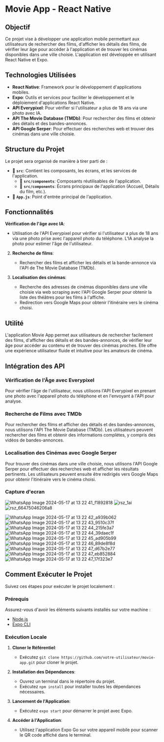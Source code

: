 # Movie App - React Native

## Objectif

Ce projet vise à développer une application mobile permettant aux utilisateurs de rechercher des films, d'afficher les détails des films, de vérifier leur âge pour accéder à l'application et de trouver les cinémas disponibles dans une ville choisie. L'application est développée en utilisant React Native et Expo.

## Technologies Utilisées

- **React Native**: Framework pour le développement d'applications mobiles.
- **Expo**: Outils et services pour faciliter le développement et le déploiement d'applications React Native.
- **API Everypixel**: Pour vérifier si l'utilisateur a plus de 18 ans via une photo avec IA.
- **API The Movie Database (TMDb)**: Pour rechercher des films et obtenir des détails et des bandes-annonces.
- **API Google Serper**: Pour effectuer des recherches web et trouver des cinémas dans une ville choisie.

## Structure du Projet

Le projet sera organisé de manière à tirer parti de :

- 📁 **`src`**: Contient les composants, les écrans, et les services de l'application.
  - 📄 **`src/components`**: Composants réutilisables de l'application.
  - 📄 **`src/components`**: Écrans principaux de l'application (Accueil, Détails du film, etc.).
- 📄 **`App.js`**: Point d'entrée principal de l'application.

## Fonctionnalités

**Vérification de l'âge avec IA**:
   - Utilisation de l'API Everypixel pour vérifier si l'utilisateur a plus de 18 ans via une photo prise avec l'appareil photo du téléphone. L'IA analyse la photo pour estimer l'âge de l'utilisateur.

2. **Recherche de films**:
   - Rechercher des films et afficher les détails et la bande-annonce via l'API de The Movie Database (TMDb).

3. **Localisation des cinémas**:
   - Recherche des adresses de cinémas disponibles dans une ville choisie via web scraping avec l'API Google Serper pour obtenir la liste des théâtres pour les films à l'affiche.
   - Redirection vers Google Maps pour obtenir l'itinéraire vers le cinéma choisi.


## Utilité

L'application Movie App permet aux utilisateurs de rechercher facilement des films, d'afficher des détails et des bandes-annonces, de vérifier leur âge pour accéder au contenu et de trouver des cinémas proches. Elle offre une expérience utilisateur fluide et intuitive pour les amateurs de cinéma.

## Intégration des API

### Vérification de l'Âge avec Everypixel

Pour vérifier l'âge de l'utilisateur, nous utilisons l'API Everypixel en prenant une photo avec l'appareil photo du téléphone et en l'envoyant à l'API pour analyse.

### Recherche de Films avec TMDb

Pour rechercher des films et afficher des détails et des bandes-annonces, nous utilisons l'API The Movie Database (TMDb). Les utilisateurs peuvent rechercher des films et obtenir des informations complètes, y compris des vidéos de bandes-annonces.

### Localisation des Cinémas avec Google Serper

Pour trouver des cinémas dans une ville choisie, nous utilisons l'API Google Serper pour effectuer des recherches web et afficher les résultats pertinents. Les utilisateurs peuvent ensuite être redirigés vers Google Maps pour obtenir l'itinéraire vers le cinéma choisi.

### Capture d'ecran

![WhatsApp Image 2024-05-17 at 13 22 41_f1892818](https://github.com/killer-beep07/Movies-App/assets/130712993/bce0fd4e-8cf6-4dc4-a778-574599e0ac59)
![rsz_1ai](https://github.com/killer-beep07/Movies-App/assets/130712993/574c55c1-3555-4354-8fb5-b9afaddfebf0)
![rsz_66475046206a8](https://github.com/killer-beep07/Movies-App/assets/130712993/1bf71d4a-64d2-482c-870b-9a96bb971d04)

![WhatsApp Image 2024-05-17 at 13 22 42_a939b062](https://github.com/killer-beep07/Movies-App/assets/130712993/8c94ed25-bb7d-4bfe-b5f3-e62ae3331f3b)
![WhatsApp Image 2024-05-17 at 13 22 43_9510c37f](https://github.com/killer-beep07/Movies-App/assets/130712993/b2a8870e-e7a3-4d82-aae1-95f9f40e2bdd)
![WhatsApp Image 2024-05-17 at 13 22 44_215fe3a7](https://github.com/killer-beep07/Movies-App/assets/130712993/13eff8d2-7f83-4ad0-b135-18844449d79d)
![WhatsApp Image 2024-05-17 at 13 22 44_39daec1f](https://github.com/killer-beep07/Movies-App/assets/130712993/b14e376d-ded6-480b-8bda-0df639be8884)
![WhatsApp Image 2024-05-17 at 13 22 45_ad905b99](https://github.com/killer-beep07/Movies-App/assets/130712993/3c75e470-539c-43b2-8a3c-50bec35e5cd8)
![WhatsApp Image 2024-05-17 at 13 22 46_89de8f8d](https://github.com/killer-beep07/Movies-App/assets/130712993/b762a946-f1d8-4db9-ac57-da752c9654b9)
![WhatsApp Image 2024-05-17 at 13 22 47_d67b2e77](https://github.com/killer-beep07/Movies-App/assets/130712993/78cd6a2f-f18e-44ac-a197-a389b75c832b)
![WhatsApp Image 2024-05-17 at 13 22 47_eb852884](https://github.com/killer-beep07/Movies-App/assets/130712993/64cd2b96-df69-4e15-9721-180fd125d3de)
![WhatsApp Image 2024-05-17 at 13 22 47_17f323e7](https://github.com/killer-beep07/Movies-App/assets/130712993/16f61106-eace-4050-8992-d10fb7ced4eb)












## Comment Exécuter le Projet

Suivez ces étapes pour exécuter le projet localement :

### Prérequis

Assurez-vous d'avoir les éléments suivants installés sur votre machine :

- [Node.js](https://nodejs.org/)
- [Expo CLI](https://docs.expo.dev/get-started/installation/)

### Exécution Locale

1. **Cloner le Référentiel**:
   - Exécutez `git clone https://github.com/votre-utilisateur/movie-app.git` pour cloner le projet.

2. **Installation des Dépendances**:
   - Ouvrez un terminal dans le répertoire du projet.
   - Exécutez `npm install` pour installer toutes les dépendances nécessaires.

3. **Lancement de l'Application**:
   - Exécutez `expo start` pour démarrer le projet avec Expo.

4. **Accéder à l'Application**:
   - Utilisez l'application Expo Go sur votre appareil mobile pour scanner le QR code affiché dans le terminal.

